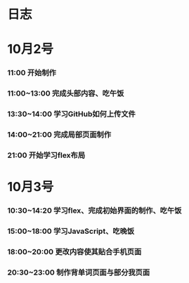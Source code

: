 # 日志
# 10月2号 
### 11:00 开始制作
### 11:00~13:00 完成头部内容、吃午饭
### 13:30~14:00 学习GitHub如何上传文件
### 14:00~21:00 完成局部页面制作
### 21:00 开始学习flex布局
# 10月3号
### 10:30~14:20 学习flex、完成初始界面的制作、吃午饭
### 15:00~18:00 学习JavaScript、吃晚饭
### 18:00~20:00 更改内容使其贴合手机页面
### 20:30~23:00 制作背单词页面与部分我页面
